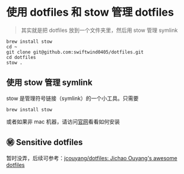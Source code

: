 # 使用 dotfiles 和 stow 管理 dotfiles

> 其实就是把 dotfiles 放到一个文件夹里，然后用 stow 管理 symlink

```shell
brew install stow
cd ~
git clone git@github.com:swiftwind0405/dotfiles.git
cd dotfiles
stow .
```

## 使用 stow 管理 symlink
stow 是管理符号链接（symlink）的一个小工具。只需要
```shell
brew install stow
```
 或者如果非 mac 机器，请访问[官网](http://www.gnu.org/software/stow/)看看如何安装
 
 ## ㊙ Sensitive dotfiles
 暂时没弄，后续可参考：[jcouyang/dotfiles: Jichao Ouyang's awesome dotfiles](https://github.com/jcouyang/dotfiles/tree/master)
